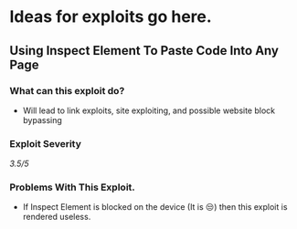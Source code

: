 # Ideas for exploits go here.



## Using Inspect Element To Paste Code Into Any Page

### What can this exploit do?

- Will lead to link exploits, site exploiting, and possible website block bypassing

### Exploit Severity

*3.5/5*

### Problems With This Exploit.

- If Inspect Element is blocked on the device (It is 😒) then this exploit is rendered useless.
